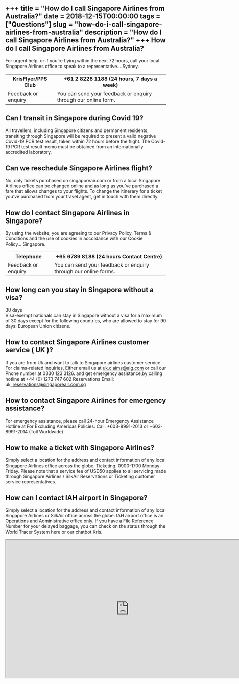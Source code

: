+++
title = "How do I call Singapore Airlines from Australia?"
date = 2018-12-15T00:00:00
tags = ["Questions"]
slug = "how-do-i-call-singapore-airlines-from-australia"
description = "How do I call Singapore Airlines from Australia?"
+++
How do I call Singapore Airlines from Australia?
------------------------------------------------

For urgent help, or if you’re flying within the next 72 hours, call your local Singapore Airlines office to speak to a representative….Sydney.

<table><tr><th>KrisFlyer/PPS Club</th><th>+61 2 8228 1188 (24 hours, 7 days a week)</th></tr><tr><td>Feedback or enquiry</td><td>You can send your feedback or enquiry through our online form.</td></tr></table>

Can I transit in Singapore during Covid 19?
-------------------------------------------

All travellers, including Singapore citizens and permanent residents, transiting through Singapore will be required to present a valid negative Covid-19 PCR test result, taken within 72 hours before the flight. The Covid-19 PCR test result memo must be obtained from an internationally accredited laboratory.

Can we reschedule Singapore Airlines flight?
--------------------------------------------

No, only tickets purchased on singaporeair.com or from a local Singapore Airlines office can be changed online and as long as you’ve purchased a fare that allows changes to your flights. To change the itinerary for a ticket you’ve purchased from your travel agent, get in touch with them directly.

How do I contact Singapore Airlines in Singapore?
-------------------------------------------------

By using the website, you are agreeing to our Privacy Policy, Terms &amp; Conditions and the use of cookies in accordance with our Cookie Policy….Singapore.

<table><tr><th>Telephone</th><th>+65 6789 8188 (24 hours Contact Centre)</th></tr><tr><td>Feedback or enquiry</td><td>You can send your feedback or enquiry through our online forms.</td></tr></table>

How long can you stay in Singapore without a visa?
--------------------------------------------------

30 days  
Visa-exempt nationals can stay in Singapore without a visa for a maximum of 30 days except for the following countries, who are allowed to stay for 90 days: European Union citizens.

How to contact Singapore Airlines customer service ( UK )?
----------------------------------------------------------

If you are from Uk and want to talk to Singapore airlines customer service For claims-related inquiries, Either email us at uk.claims@aig.com or call our Phone number at 0330 123 3126. and get emergency assistance,by calling hotline at +44 (0) 1273 747 602 Reservations Email: uk\_reservations@singaporeair.com.sg

How to contact Singapore Airlines for emergency assistance?
-----------------------------------------------------------

For emergency assistance, please call 24-hour Emergency Assistance Hotline at For Excluding Americas Policies: Call: +603-8991-2013 or +603-8991-2014 (Toll Worldwide)

How to make a ticket with Singapore Airlines?
---------------------------------------------

Simply select a location for the address and contact information of any local Singapore Airlines office across the globe. Ticketing: 0900-1700 Monday-Friday. Please note that a service fee of USD50 applies to all servicing made through Singapore Airlines / SilkAir Reservations or Ticketing customer service representatives.

How can I contact IAH airport in Singapore?
-------------------------------------------

Simply select a location for the address and contact information of any local Singapore Airlines or SilkAir office across the globe. IAH airport office is an Operations and Administrative office only. If you have a File Reference Number for your delayed baggage, you can check on the status through the World Tracer System here or our chatbot Kris.

<iframe allow="accelerometer; autoplay; clipboard-write; encrypted-media; gyroscope; picture-in-picture" allowfullscreen="" class="__youtube_prefs__  epyt-is-override  no-lazyload" data-no-lazy="1" data-origheight="433" data-origwidth="770" data-skipgform_ajax_framebjll="" height="433" id="_ytid_66971" loading="lazy" src="https://www.youtube.com/embed/Snie49u_iqw?enablejsapi=1&autoplay=0&cc_load_policy=0&cc_lang_pref=&iv_load_policy=1&loop=0&modestbranding=0&rel=1&fs=1&playsinline=0&autohide=2&theme=dark&color=red&controls=1&" title="YouTube player" width="770"></iframe>